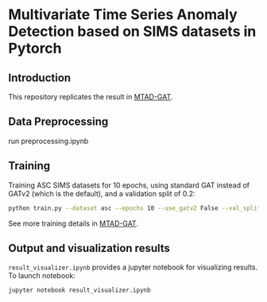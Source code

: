 # Multivariate Time Series Anomaly Detection based on SIMS datasets in Pytorch

## Introduction
This repository replicates the result in [MTAD-GAT](https://github.com/ML4ITS/mtad-gat-pytorch). 

## Data Preprocessing

run preprocessing.ipynb

## Training

Training ASC SIMS datasets for 10 epochs, using standard GAT instead of GATv2 (which is the default), and a validation split of 0.2:
```bash 
python train.py --dataset asc --epochs 10 --use_gatv2 False --val_split 0.2
```

See more training details in [MTAD-GAT](https://github.com/ML4ITS/mtad-gat-pytorch).

## Output and visualization results

```result_visualizer.ipynb``` provides a jupyter notebook for visualizing results. 
To launch notebook:
```bash 
jupyter notebook result_visualizer.ipynb
```












